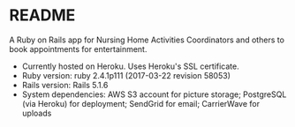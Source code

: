 # README
A Ruby on Rails app for Nursing Home Activities Coordinators
and others to book appointments for entertainment.

* Currently hosted on Heroku. Uses Heroku's SSL certificate.
* Ruby version:  ruby 2.4.1p111 (2017-03-22 revision 58053)
* Rails version: Rails 5.1.6
* System dependencies: AWS S3 account for picture storage;
                       PostgreSQL (via Heroku) for deployment;
		       SendGrid for email;
                       CarrierWave for uploads

